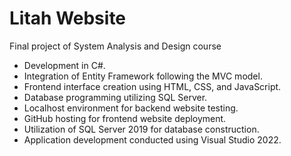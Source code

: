 # Litah Website
Final project of System Analysis and Design course

- Development in C#.
- Integration of Entity Framework following the MVC model.
- Frontend interface creation using HTML, CSS, and JavaScript.
- Database programming utilizing SQL Server.
- Localhost environment for backend website testing.
- GitHub hosting for frontend website deployment.
- Utilization of SQL Server 2019 for database construction.
- Application development conducted using Visual Studio 2022.
